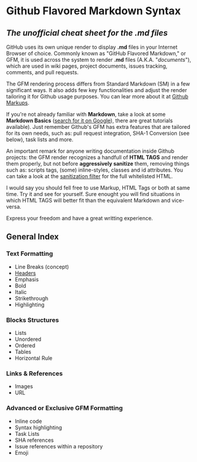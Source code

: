 # Github Flavored Markdown Syntax
_The unofficial cheat sheet for the **.md** files_
------

GitHub uses its own unique render to display **.md** files in your Internet Browser of choice. Commonly known as "GitHub Flavored Markdown," or GFM, it is used across the system to render **.md** files (A.K.A. "_documents_"), which are used in wiki pages, project documents, issues tracking, comments, and pull requests. 

The GFM rendering process differs from Standard Markdown (SM) in a few significant ways. It also adds few key functionalities and adjust the render tailoring it for Github usage purposes. You can lear more about it at <a href="https://github.com/github/markup#markups" target="_blank">Github Markups</a>. 

If you're not already familiar with **Markdown**, take a look at some **Markdown Basics** (<a href="https://www.google.com/#newwindow=1&safe=off&q=%22Markdown+Basics%22+tutorials" target="_blank">search for it on Google</a>), there are great tutorials available). Just remember Github's GFM has extra features that are tailored for its own needs, such as: pull request integration, SHA-1 Conversion (see below), task lists and more.

An important remark for anyone writing documentation inside Github projects: the GFM render recognizes a handfull of **HTML TAGS** and render them properly, but not before **aggressively sanitize** them, removing things such as: scripts tags, (some) inline-styles, classes and id attributes. You can take a look at the <a href="https://github.com/rgrove/sanitize/#readme" target="_blank">sanitization filter</a> for the full whitelisted HTML.

I would say you should fell free to use Markup, HTML Tags or both at same time. Try it and see for yourself. Sure enought you will find situations in which HTML TAGS will better fit than the equivalent Markdown and vice-versa.

Express your freedom and have a great writting experience.

## General Index [](#TOC)

### Text Formatting
* Line Breaks (concept)
* [Headers](Text-Formatting_Headers.md)
* Emphasis
 * Bold
 * Italic
* Strikethrough
* Highlighting


### Blocks Structures
* Lists
 * Unordered
 * Ordered
* Tables
* Horizontal Rule


### Links & References
* Images
* URL


### Advanced or Exclusive GFM Formatting
* Inline code
* Syntax highlighting
* Task Lists
* SHA references
* Issue references within a repository
* Emoji
